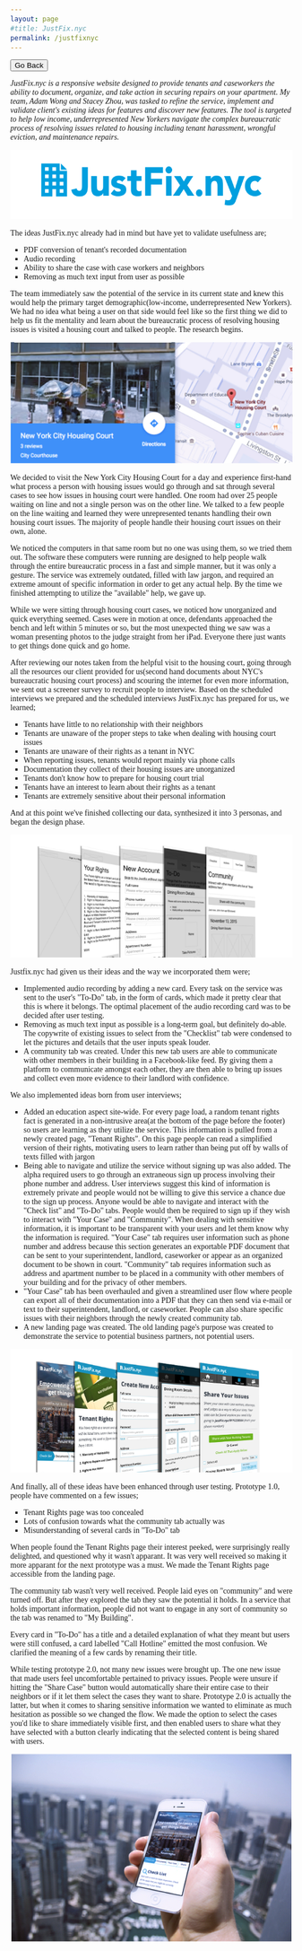 ```yaml
---
layout: page
#title: JustFix.nyc
permalink: /justfixnyc
---
```

<button onclick="goBack()">Go Back</button>

<script>
function goBack() {
    window.history.back();
}
</script>
<body style="font-family:PT Serif;">
<i>
JustFix.nyc is a responsive website designed to provide tenants and caseworkers the ability to document, organize, and take action in securing repairs on your apartment. My team, Adam Wong and Stacey Zhou, was tasked to refine the service, implement and validate client's existing ideas for features and discover new features. The tool is targeted to help low­ income, underrepresented New Yorkers navigate the complex bureaucratic process of resolving issues related to housing ­­including tenant harassment, wrongful eviction, and maintenance repairs.</i>
<p>
<img src="/assets/img/pagebanner/jfnpagebanner.png" alt="JustFix.nyc">
<p>
The ideas JustFix.nyc already had in mind but have yet to validate usefulness are;
<ul style="list-style-type:square">
<li>PDF conversion of tenant's recorded documentation</li>
<li>Audio recording</li>
<li>Ability to share the case with case workers and neighbors</li>
<li>Removing as much text input from user as possible</li>
</ul>
<p>
The team immediately saw the potential of the service in its current state and knew this would help the primary target demographic(low-income, underrepresented New Yorkers). We had no idea what being a user on that side would feel like so the first thing we did to help us fit the mentality and learn about the bureaucratic process of resolving housing issues is visited a housing court and talked to people. The research begins.
<p>
<img src="/assets/img/pageimages/jfnhc.jpg" alt="New York City Housing Court">
<p>
We decided to visit the New York City Housing Court for a day and experience first-hand what process a person with housing issues would go through and sat through several cases to see how issues in housing court were handled. One room had over 25 people waiting on line and not a single person was on the other line. We talked to a few people on the line waiting and learned they were unrepresented tenants handling their own housing court issues. The majority of people handle their housing court issues on their own, alone.
<p>
We noticed the computers in that same room but no one was using them, so we tried them out. The software these computers were running are designed to help people walk through the entire bureaucratic process in a fast and simple manner, but it was only a gesture. The service was extremely outdated, filled with law jargon, and required an extreme amount of specific information in order to get any actual help. By the time we finished attempting to utilize the "available" help, we gave up.
<p>
While we were sitting through housing court cases, we noticed how unorganized and quick everything seemed. Cases were in motion at once, defendants approached the bench and left within 5 minutes or so, but the most unexpected thing we saw was a woman presenting photos to the judge straight from her iPad. Everyone there just wants to get things done quick and go home.
<p>
After reviewing our notes taken from the helpful visit to the housing court, going through all the resources our client provided for us(second hand documents about NYC's bureaucratic housing court process) and scouring the internet for even more information, we sent out a screener survey to recruit people to interview. Based on the scheduled interviews we prepared and the scheduled interviews JustFix.nyc has prepared for us, we learned;

<ul style="list-style-type:square">
<li>Tenants have little to no relationship with their neighbors</li>
<li>Tenants are unaware of the proper steps to take when dealing with housing court issues</li>
<li>Tenants are unaware of their rights as a tenant in NYC</li>
<li>When reporting issues, tenants would report mainly via phone calls</li>
<li>Documentation they collect of their housing issues are unorganized</li>
<li>Tenants don't know how to prepare for housing court trial</li>
<li>Tenants have an interest to learn about their rights as a tenant</li>
<li>Tenants are extremely sensitive about their personal information</li>
</ul>
<p>
And at this point we've finished collecting our data, synthesized it into 3 personas, and began the design phase.
<p>
<img src="/assets/img/pageimages/jfnv1.png" alt="Click to view all screens on Behance">
<p>
Justfix.nyc had given us their ideas and the way we incorporated them were;

<ul style="list-style-type:square">
<li>Implemented audio recording by adding a new card. Every task on the service was sent to the user's "To-Do" tab, in the form of cards, which made it pretty clear that this is where it belongs. The optimal placement of the audio recording card was to be decided after user testing.</li>
<li>Removing as much text input as possible is a long-term goal, but definitely do-able. The copywrite of existing issues to select from the "Checklist" tab were condensed to let the pictures and details that the user inputs speak louder.</li>
<li>A community tab was created. Under this new tab users are able to communicate with other members in their building in a Facebook-like feed. By giving them a platform to communicate amongst each other, they are then able to bring up issues and collect even more evidence to their landlord with confidence.</li>
</ul>
<p>
We also implemented ideas born from user interviews;

<ul style="list-style-type:square">
<li>Added an education aspect site-wide. For every page load, a random tenant rights fact is generated in a non-intrusive area(at the bottom of the page before the footer) so users are learning as they utilize the service. This information is pulled from a newly created page, "Tenant Rights". On this page people can read a simplified version of their rights, motivating users to learn rather than being put off by walls of texts filled with jargon</li>
<li>Being able to navigate and utilize the service without signing up was also added. The alpha required users to go through an extraneous sign up process involving their phone number and address. User interviews suggest this kind of information is extremely private and people would not be willing to give this service a chance due to the sign up process. Anyone would be able to navigate and interact with the "Check list" and "To-Do" tabs. People would then be required to sign up if they wish to interact with "Your Case" and "Community". When dealing with sensitive information, it is important to be transparent with your users and let them know why the information is required. "Your Case" tab requires user information such as phone number and address because this section generates an exportable PDF document that can be sent to your superintendent, landlord, caseworker or appear as an organized document to be shown in court. "Community" tab requires information such as address and apartment number to be placed in a community with other members of your building and for the privacy of other members.</li>
<li>"Your Case" tab has been overhauled and given a streamlined user flow where people can export all of their documentation into a PDF that they can then send via e-mail or text to their superintendent, landlord, or caseworker. People can also share specific issues with their neighbors through the newly created community tab.</li>
<li>A new landing page was created. The old landing page's purpose was created to demonstrate the service to potential business partners, not potential users.</li>
</ul>
<p>
<img src="/assets/img/pageimages/jfnvf.png" alt="Click to view all screens on Behance">
<p>
And finally, all of these ideas have been enhanced through user testing. Prototype 1.0, people have commented on a few issues;

<ul style="list-style-type:square">
<li>Tenant Rights page was too concealed</li>
<li>Lots of confusion towards what the community tab actually was</li>
<li>Misunderstanding of several cards in "To-Do" tab</li>
</ul>
<p>
When people found the Tenant Rights page their interest peeked, were surprisingly really delighted, and questioned why it wasn't apparant. It was very well received so making it more apparant for the next prototype was a must. We made the Tenant Rights page accessible from the landing page.
<p>
The community tab wasn't very well received. People laid eyes on "community" and were turned off. But after they explored the tab they saw the potential it holds. In a service that holds important information, people did not want to engage in any sort of community so the tab was renamed to "My Building".
<p>
Every card in "To-Do" has a title and a detailed explanation of what they meant but users were still confused, a card labelled "Call Hotline" emitted the most confusion. We clarified the meaning of a few cards by renaming their title.
<p>
While testing prototype 2.0, not many new issues were brought up. The one new issue that made users feel uncomfortable pertained to privacy issues. People were unsure if hitting the "Share Case" button would automatically share their entire case to their neighbors or if it let them select the cases they want to share. Prototype 2.0 is actually the latter, but when it comes to sharing sensitive information we wanted to eliminate as much hesitation as possible so we changed the flow. We made the option to select the cases you'd like to share immediately visible first, and then enabled users to share what they have selected with a button clearly indicating that the selected content is being shared with users.
<p>
<center>
<a href="https://projects.invisionapp.com/share/KT4WXOUJR#/screens/115062107" target="_blank"><img src="/assets/img/pageimages/justfixnycpss.jpg" alt="Click for Interactable Prototype"></a>
</center>
<p>

</body>
